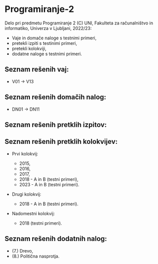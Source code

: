 # Programiranje-2

Delo pri predmetu Programiranje 2 (C) UNI, Fakulteta za računalništvo in informatiko, Univerza v Ljubljani, 2022/23:


- Vaje in domače naloge s testnimi primeri,
- pretekli izpiti s testinimi primeri,
- pretekli kolokviji,
- dodatne naloge s testnimi primeri.

Seznam rešenih vaj:
---------
- V01 -> V13

Seznam rešenih domačih nalog:
-----------
- DN01 -> DN11

Seznam rešenih pretklih izpitov:
-----------


Seznam rešenih pretklih kolokvijev:
-----------
- Prvi kolokvij:
	- 2015,
	- 2016,
	- 2017,
	- 2018 - A in B (testni primeri),
	- 2023 - A in B (testni primeri).

- Drugi kolokvij:
	- 2018 - A in B (testni primeri).

- Nadomestni kolokvij:
	- 2018 (testni primeri).

Seznam rešenih dodatnih nalog:
-----------
- (7.) Drevo,
- (8.) Politična nasprotja.
